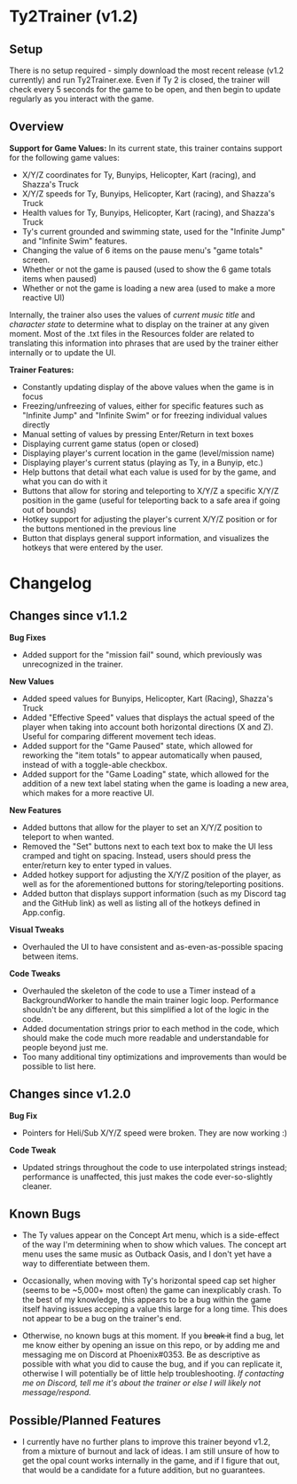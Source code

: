 # Ty2Trainer (v1.2)
## Setup
There is no setup required - simply download the most recent release (v1.2 currently) and run Ty2Trainer.exe. Even if Ty 2 is closed, the trainer will check every 5 seconds for the game to be open, and then begin to update regularly as you interact with the game.

## Overview
**Support for Game Values:**
In its current state, this trainer contains support for the following game values:
- X/Y/Z coordinates for Ty, Bunyips, Helicopter, Kart (racing), and Shazza's Truck
- X/Y/Z speeds for Ty, Bunyips, Helicopter, Kart (racing), and Shazza's Truck
- Health values for Ty, Bunyips, Helicopter, Kart (racing), and Shazza's Truck
- Ty's current grounded and swimming state, used for the "Infinite Jump" and "Infinite Swim" features.
- Changing the value of 6 items on the pause menu's "game totals" screen.
- Whether or not the game is paused (used to show the 6 game totals items when paused)
- Whether or not the game is loading a new area (used to make a more reactive UI)

Internally, the trainer also uses the values of *current music title* and *character state* to determine what to display on the trainer at any given moment. Most of the .txt files in the Resources folder are related to translating this information into phrases that are used by the trainer either internally or to update the UI.

**Trainer Features:**
- Constantly updating display of the above values when the game is in focus
- Freezing/unfreezing of values, either for specific features such as "Infinite Jump" and "Infinite Swim" or for freezing individual values directly
- Manual setting of values by pressing Enter/Return in text boxes
- Displaying current game status (open or closed)
- Displaying player's current location in the game (level/mission name)
- Displaying player's current status (playing as Ty, in a Bunyip, etc.)
- Help buttons that detail what each value is used for by the game, and what you can do with it
- Buttons that allow for storing and teleporting to X/Y/Z a specific X/Y/Z position in the game (useful for teleporting back to a safe area if going out of bounds)
- Hotkey support for adjusting the player's current X/Y/Z position or for the buttons mentioned in the previous line
- Button that displays general support information, and visualizes the hotkeys that were entered by the user.

# Changelog
## Changes since v1.1.2
**Bug Fixes**
- Added support for the "mission fail" sound, which previously was unrecognized in the trainer.

**New Values**
- Added speed values for Bunyips, Helicopter, Kart (Racing), Shazza's Truck
- Added "Effective Speed" values that displays the actual speed of the player when taking into account both horizontal directions (X and Z). Useful for comparing different movement tech ideas.
- Added support for the "Game Paused" state, which allowed for reworking the "item totals" to appear automatically when paused, instead of with a toggle-able checkbox.
- Added support for the "Game Loading" state, which allowed for the addition of a new text label stating when the game is loading a new area, which makes for a more reactive UI.

**New Features**
- Added buttons that allow for the player to set an X/Y/Z position to teleport to when wanted.
- Removed the "Set" buttons next to each text box to make the UI less cramped and tight on spacing. Instead, users should press the enter/return key to enter typed in values.
- Added hotkey support for adjusting the X/Y/Z position of the player, as well as for the aforementioned buttons for storing/teleporting positions.
- Added button that displays support information (such as my Discord tag and the GitHub link) as well as listing all of the hotkeys defined in App.config.

**Visual Tweaks**
- Overhauled the UI to have consistent and as-even-as-possible spacing between items.

**Code Tweaks**
- Overhauled the skeleton of the code to use a Timer instead of a BackgroundWorker to handle the main trainer logic loop. Performance shouldn't be any different, but this simplified a lot of the logic in the code.
- Added documentation strings prior to each method in the code, which should make the code much more readable and understandable for people beyond just me.
- Too many additional tiny optimizations and improvements than would be possible to list here.

## Changes since v1.2.0
**Bug Fix**
- Pointers for Heli/Sub X/Y/Z speed were broken. They are now working :)

**Code Tweak**
- Updated strings throughout the code to use interpolated strings instead; performance is unaffected, this just makes the code ever-so-slightly cleaner.

## Known Bugs
- The Ty values appear on the Concept Art menu, which is a side-effect of the way I'm determining when to show which values. The concept art menu uses the same music as Outback Oasis, and I don't yet have a way to differentiate between them.
- Occasionally, when moving with Ty's horizontal speed cap set higher (seems to be ~5,000+ most often) the game can inexplicably crash. To the best of my knowledge, this appears to be a bug within the game itself having issues acceping a value this large for a long time. This does not appear to be a bug on the trainer's end.

- Otherwise, no known bugs at this moment. If you ~~break it~~ find a bug, let me know either by opening an issue on this repo, or by adding me and messaging me on Discord at Phoenix#0353. Be as descriptive as possible with what you did to cause the bug, and if you can replicate it, otherwise I will potentially be of little help troubleshooting. *If contacting me on Discord, tell me it's about the trainer or else I will likely not message/respond.*

## Possible/Planned Features
- I currently have no further plans to improve this trainer beyond v1.2, from a mixture of burnout and lack of ideas. I am still unsure of how to get the opal count works internally in the game, and if I figure that out, that would be a candidate for a future addition, but no guarantees.
